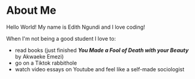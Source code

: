 # About Me

Hello World! My name is Edith Ngundi and I love coding!

When I'm not being a good student I love to:
- read books (just finished ***You Made a Fool of Death with your Beauty*** by Akwaeke Emezi)
- go on a Tiktok rabbithole
- watch video essays on Youtube and feel like a self-made sociologist



